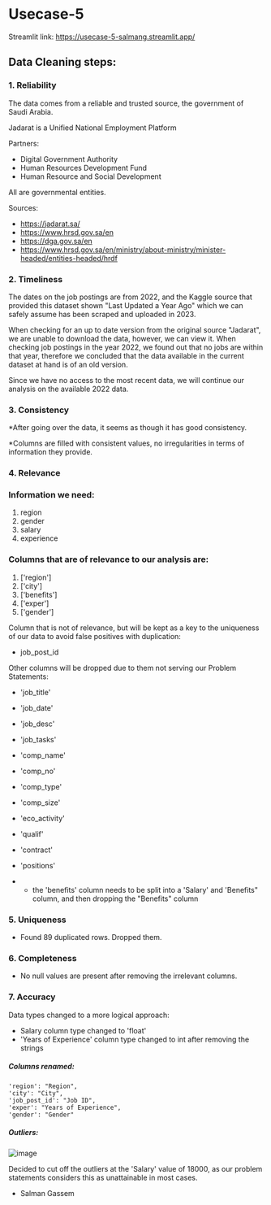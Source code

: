 # Usecase-5

Streamlit link: https://usecase-5-salmang.streamlit.app/

## Data Cleaning steps:

### 1.  Reliability

The data comes from a reliable and trusted source, the government of Saudi Arabia.

Jadarat is a Unified National Employment Platform 

Partners:
- Digital Government Authority
- Human Resources Development Fund
- Human Resource and Social Development

All are governmental entities.

Sources:

- https://jadarat.sa/
- https://www.hrsd.gov.sa/en
- https://dga.gov.sa/en
- https://www.hrsd.gov.sa/en/ministry/about-ministry/minister-headed/entities-headed/hrdf

### 2.  Timeliness

The dates on the job postings are from 2022, and the Kaggle source that provided this dataset shown "Last Updated a Year Ago" which we can safely assume has been scraped and uploaded in 2023.

When checking for an up to date version from the original source "Jadarat", we are unable to download the data, however, we can view it. When checking job postings in the year 2022, we found out that no jobs are within that year, therefore we concluded that the data available in the current dataset at hand is of an old version.

Since we have no access to the most recent data, we will continue our analysis on the available 2022 data.

### 3.  Consistency
 
*After going over the data, it seems as though it has good consistency.

*Columns are filled with consistent values, no irregularities in terms of information they provide.

### 4.  Relevance

### Information we need:
1. region
2. gender
3. salary
4. experience
### Columns that are of relevance to our analysis are:

1. ['region']
2. ['city']
3. ['benefits']
4. ['exper']
5. ['gender']

Column that is not of relevance, but will be kept as a key to the uniqueness of our data to avoid false positives with duplication:

- job_post_id	

Other columns will be dropped due to them not serving our Problem Statements:
- 'job_title' 
- 'job_date'
- 'job_desc'
- 'job_tasks'
- 'comp_name'
- 'comp_no'
- 'comp_type'
- 'comp_size'
- 'eco_activity'
- 'qualif'
- 'contract'
- 'positions'
  
- * the 'benefits' column needs to be split into a 'Salary' and 'Benefits" column, and then dropping the "Benefits" column

### 5.  Uniqueness
    
-   Found 89 duplicated rows. Dropped them.
    
### 6.  Completeness

-   No null values are present after removing the irrelevant columns.

### 7.  Accuracy
Data types changed to a more logical approach:

- Salary column type changed to 'float'
- 'Years of Experience' column type changed to int after removing the strings

##### Columns renamed:

    'region': "Region",
    'city': "City", 
    'job_post_id': "Job ID", 
    'exper': "Years of Experience", 
    'gender': "Gender"

##### Outliers:

![image](https://github.com/user-attachments/assets/c32af89e-0152-4a37-ac6b-4c63e43f6aae)

Decided to cut off the outliers at the 'Salary' value of 18000, as our problem statements considers this as unattainable in most cases.

- Salman Gassem
